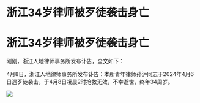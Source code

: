 # 浙江34岁律师被歹徒袭击身亡

# 浙江34岁律师被歹徒袭击身亡

刚刚，浙江人地律师事务所发布讣告，全文如下：

4月8日，浙江人地律师事务所发布讣告：本所青年律师孙沪同志于2024年4月6日遇歹徒袭击，于4月8日凌晨2时抢救无效，不幸逝世，终年34周岁。

![](https://inews.gtimg.com/news_bt/On5h60jYr0n9tRwBSvpuwGIk1RrDdKK97NechAbNea2oEAA/1000)

